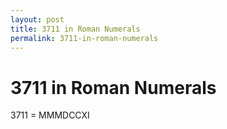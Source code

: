 ```yaml
---
layout: post
title: 3711 in Roman Numerals
permalink: 3711-in-roman-numerals
---
```


# 3711 in Roman Numerals

3711 = MMMDCCXI
